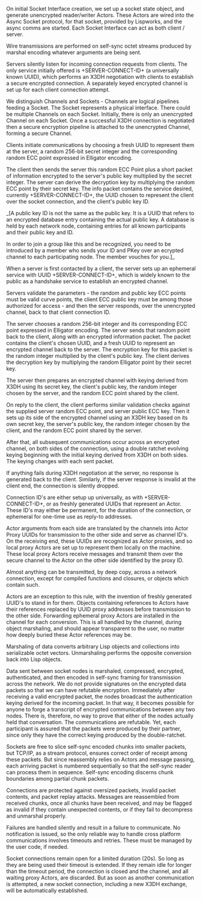
On initial Socket Interface creation, we set up a socket state object, and generate unencrypted reader/writer Actors.
These Actors are wired into the Async Socket protocol, for that socket, provided by Lispworks, and the async comms are
started. Each Socket Interface can act as both client / server.

Wire transmissions are performed on self-sync octet streams produced by marshal encoding whatever arguments are being
sent.

Servers silently listen for incoming connection requests from clients.  The only service initially offered is
+SERVER-CONNECT-ID+ (a universally known UUID), which performs an X3DH negotiation with clients to establish a secure
encrypted connection. A separately keyed encrypted channel is set up for each client connection attempt.

We distinguish Channels and Sockets - Channels are logical pipelines feeding a Socket. The Socket represents a physical
interface. There could be multiple Channels on each Socket. Initially, there is only an unencrypted Channel on each
Socket. Once a successful X3DH connection is negotiated then a secure encryption pipeline is attached to the unencrypted
Channel, forming a secure Channel.

Clients initiate communications by choosing a fresh UUID to represent them at the server, a
random 256-bit secret integer and the corresponding random ECC point expressed in Elligator encoding.

The client then sends the server this random ECC Point plus a short packet of information encrypted to the server's
public key multiplied by the secret integer. The server can derive the decryption key by multiplying the random ECC point
by their secret key. The info packet contains the service desired, currently +SERVER-CONNECT-ID+, 
the UUID chosen to represent the client over the socket connection, and the client's public key ID.

_[A public key ID is not the same as the public key. It is a UUID that refers to an encrypted database entry containing the actual
public key. A database is held by each network node, containing entries for all known participants and their public key
and ID.

In order to join a group like this and be recognized, you need to be introduced by a member who sends your ID and PKey
over an ecrypted channel to each participating node. The member vouches for you.]_

When a server is first contacted by a client, the server sets up an ephemeral service with UUID +SERVER-CONNECT-ID+, which is
widely known to the public as a handshake service to establish an encrypted channel.

Servers validate the parameters - the random and public key ECC points must be valid curve points, the client ECC public
key must be among those authorized for access - and then the server responds, over the unencrypted channel, back to that
client connection ID. 

The server chooses a random 256-bit integer and its corresponding ECC point expressed in Elligator 
encoding. The server sends that random point back to the client, along with an encrypted information packet. The packet
contains the client's chosen UUID, and a fresh UUID to represent an encrypted channel back to the server. The encryption
key for this packet is the random integer multiplied by the client's public key. The client derives the decryption key by
multiplying the random Elligator point by their secret key.

The server then prepares an encrypted channel with keying derived from X3DH using its secret key, the client's public key, 
the random integer chosen by the server, and the random ECC point shared by the client.

On reply to the client, the client performs similar validation checks against the supplied server random ECC point, and
server public ECC key. Then it sets up its side of the encrypted channel using an X3DH key based on its own secret key, 
the server's public key, the random integer chosen by the client, and the random ECC point shared by the server.

After that, all subsequent communications occur across an encrypted channel, on both sides of the connection, 
using a double ratchet evolving keying beginning with the initial keying derived from X3DH on both sides. The keying changes
with each sent packet.

If anything fails during X3DH negotiation at the server, no response is generated back to the client. Similarly, if the
server response is invalid at the client end, the connection is silently dropped.

Connection ID's are either setup up universally, as with +SERVER-CONNECT-ID+, or as freshly generated UUIDs that
represent an Actor. These ID's may either be permanent, for the duration of the connection, or ephemeral for one-time use
as reply-to addresses.

Actor arguments from each side are translated by the channels into Actor Proxy UUIDs for transmission to the other side
and serve as channel ID's. On the receiving end, these UUIDs are recognized as Actor proxies, and so local proxy Actors
are set up to represent them locally on the machine. These local proxy Actors receive messages and transmit them over the
secure channel to the Actor on the other side identified by the proxy ID.

Almost anything can be transmitted, by deep copy, across a network connection, except for compiled functions and
closures, or objects which contain such.

Actors are an exception to this rule, with the invention of freshly generated UUID's to stand in for them. Objects
containing references to Actors have their references replaced by UUID proxy addresses before transmission to the other
side. Forwarding ephemeral proxy Actors are installed in the channel for each conversion. This is all handled by the
channel, during object marshaling, and should appear transparent to the user, no matter how deeply buried these Actor
references may be.

Marshaling of data converts arbitrary Lisp objects and collections into serializable octet vectors. Unmarshaling performs
the opposite conversion back into Lisp objects.

Data sent between socket nodes is marshaled, compressed, encrypted, authenticated, and then encoded in self-sync framing 
for transmission across the network. We do not provide signatures on the encrypted data packets so that we can have refutable 
encryption. Immediately after receiving a valid encrypted packet, the nodes broadcast the authentication keying derived for the 
incoming packet. In that way, it becomes possible for anyone to forge a transcript of encrypted communications between any two nodes.
There is, therefore, no way to prove that either of the nodes actually held that conversation. The communications are refutable. 
Yet, each participant is assured that the packets were produced by their partner, since only they have the correct keying 
produced by the double-ratchet.

Sockets are free to slice self-sync encoded chunks into smaller packets, but TCP/IP, as a stream protocol, ensures
correct order of receipt among these packets. But since reassembly relies on Actors and message passing, each arriving
packet is numbered sequentially so that the self-sync reader can process them in sequence. Self-sync encoding discerns
chunk boundaries among partial chunk packets.

Connections are protected against oversized packets, invalid packet contents, and packet replay attacks.
Messages are reassembled from received chunks, once all chunks have been received, and may be flagged as invalid
if they contain unexpected contents, or if they fail to decompress and unmarshal properly.

Failures are handled silently and result in a failure to communicate.  No notification is issued, so the only reliable
way to handle cross platform communications involves timeouts and retries. These must be managed by the user code, if
needed.

Socket connections remain open for a limited duration (20s). So long as they are being used their timeout is extended. If
they remain idle for longer than the timeout period, the connection is closed and the channel, and all waiting proxy
Actors, are discarded. But as soon as another communication is attempted, a new socket connection, including a new X3DH
exchange, will be automatically established.



